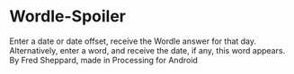 # Wordle-Spoiler
 Enter a date or date offset, receive the Wordle answer for that day.
 Alternatively, enter a word, and receive the date, if any, this word appears.
 By Fred Sheppard, made in Processing for Android

